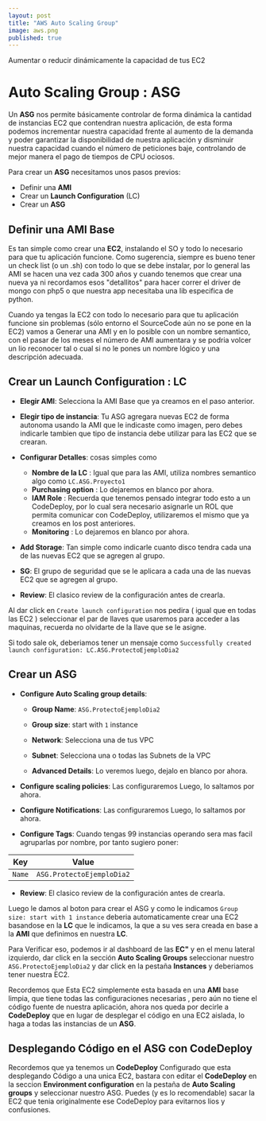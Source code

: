 ```yaml
---
layout: post
title: "AWS Auto Scaling Group"
image: aws.png
published: true
---
```


Aumentar o reducir dinámicamente la capacidad de tus EC2


Auto Scaling Group : **ASG**
=======================================

Un **ASG** nos permite básicamente controlar de forma dinámica la cantidad de instancias EC2 que contendran nuestra aplicación, de esta forma podemos incrementar nuestra capacidad frente al aumento de la demanda y poder garantizar la disponibilidad de nuestra aplicación y disminuir nuestra capacidad cuando el número de peticiones baje, controlando de mejor manera el pago de tiempos de CPU ociosos.

Para crear un **ASG** necesitamos unos pasos previos:

- Definir una **AMI**
- Crear un **Launch Configuration** (LC)
- Crear un **ASG**



Definir una **AMI Base**
---------------------------------------
Es tan simple como crear una **EC2**, instalando el SO y todo lo necesario para que tu aplicación funcione. Como sugerencia, siempre es bueno tener un check list (o un .sh) con todo lo que se debe instalar, por lo general las AMI se hacen una vez cada 300 años y cuando tenemos que crear una nueva ya ni recordamos esos "detallitos" para hacer correr el driver de mongo con php5 o que nuestra app necesitaba una lib especifica de python.

Cuando ya tengas la EC2 con todo lo necesario para que tu aplicación funcione sin problemas (sólo entorno el SourceCode aún no se pone en la EC2) vamos a Generar una AMI y en lo posible con un nombre semantico, con el pasar de los meses el número de AMI aumentara y se podria volcer un lio reconocer tal o cual si no le pones un nombre lógico y una descripción adecuada.



Crear un Launch Configuration : **LC**
---------------------------------------

- **Elegir AMI**: Selecciona la AMI Base que ya creamos en el paso anterior.

- **Elegir tipo de instancia**: Tu ASG agregara nuevas EC2 de forma autonoma usando la AMI que le indicaste como imagen, pero debes indicarle tambien que tipo de instancia debe utilizar para las EC2 que se crearan.

- **Configurar Detalles**: cosas simples como
	- **Nombre de la LC** : Igual que para las AMI, utiliza nombres semantico algo como `LC.ASG.Proyecto1`
	- **Purchasing option** : Lo dejaremos en blanco por ahora.
	- **IAM Role** : Recuerda que tenemos pensado integrar todo esto a un CodeDeploy, por lo cual sera necesario asignarle un ROL que permita comunicar con CodeDeploy, utilizaremos el mismo que ya creamos en los post anteriores.
	- **Monitoring** : Lo dejaremos en blanco por ahora.

- **Add Storage**: Tan simple como indicarle cuanto disco tendra cada una de las nuevas EC2 que se agregen al grupo.

- **SG**: El grupo de seguridad que se le aplicara a cada una de las nuevas EC2 que se agregen al grupo.

- **Review**: El clasico review de la configuración antes de crearla.

Al dar click en `Create launch configuration` nos pedira ( igual que en todas las EC2 ) seleccionar el par de llaves que usaremos para acceder a las maquinas, recuerda no olvidarte de la llave que se le asigne.

Si todo sale ok, deberiamos tener un mensaje como `Successfully created launch configuration: LC.ASG.ProtectoEjemploDia2`



Crear un **ASG**
---------------------------------------

- **Configure Auto Scaling group details**:

	- **Group Name**: `ASG.ProtectoEjemploDia2`

	- **Group size**: start with `1` instance

	- **Network**: Selecciona una de tus VPC

	- **Subnet**: Selecciona una o todas las Subnets de la VPC

	- **Advanced Details**: Lo veremos luego, dejalo en blanco por ahora.

- **Configure scaling policies**: Las configuraremos Luego, lo saltamos por ahora.

- **Configure Notifications**: Las configuraremos Luego, lo saltamos por ahora.

- **Configure Tags**: Cuando tengas 99 instancias operando sera mas facil agruparlas por nombre, por tanto sugiero poner:  

| Key        | Value                    |
|:----------:|:------------------------:|
| `Name`     |`ASG.ProtectoEjemploDia2` |

- **Review**: El clasico review de la configuración antes de crearla.

Luego le damos al boton para crear el ASG y como le indicamos `Group size: start with 1 instance` deberia automaticamente crear una EC2 basandose en la **LC** que le indicamos, la que a su ves sera creada en base a la **AMI** que definimos en nuestra **LC**.

Para Verificar eso, podemos ir al dashboard de las **EC"** y en el menu lateral izquierdo, dar click en la sección **Auto Scaling Groups** seleccionar nuestro `ASG.ProtectoEjemploDia2` y dar click en la pestaña **Instances** y deberiamos tener nuestra EC2. 

Recordemos que Esta EC2 simplemente esta basada en una **AMI** base limpia, que tiene todas las configuraciones necesarias , pero aún no tiene el código fuente de nuestra aplicación, ahora nos queda por decirle a **CodeDeploy** que en lugar de desplegar el código en una EC2 aislada, lo haga a todas las instancias de un **ASG**.

Desplegando Código en el **ASG** con CodeDeploy
---------------------------------------
Recordemos que ya tenemos un **CodeDeploy** Configurado que esta desplegando Código a una unica EC2, bastara con editar el **CodeDeploy** en la seccion **Environment configuration** en la pestaña de **Auto Scaling groups** y seleccionar nuestro ASG. Puedes (y es lo recomendable) sacar la EC2 que tenia originalmente ese CodeDeploy para evitarnos lios y confusiones.